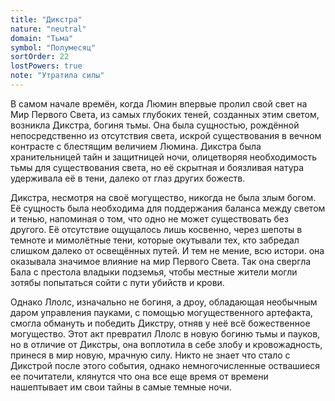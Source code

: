 ```yaml
---
title: "Дикстра"
nature: "neutral"
domain: "Тьма"
symbol: "Полумесяц"
sortOrder: 22
lostPowers: true
note: "Утратила силы"
---
```


В самом начале времён, когда Люмин впервые пролил свой свет на
Мир Первого Света, из самых глубоких теней, созданных этим светом,
возникла Дикстра, богиня тьмы. Она была сущностью, рождённой
непосредственно из отсутствия света, искрой существования в вечном
контрасте с блестящим величием Люмина. Дикстра была
хранительницей тайн и защитницей ночи, олицетворяя необходимость
тьмы для существования света, но её скрытная и боязливая натура
удерживала её в тени, далеко от глаз других божеств.

Дикстра, несмотря на своё могущество, никогда не была злым богом. Её
сущность была необходима для поддержания баланса между светом и
тенью, напоминая о том, что одно не может существовать без другого. Её
отсутствие ощущалось лишь косвенно, через шепоты в темноте и
мимолётные тени, которые окутывали тех, кто забредал слишком далеко
от освещённых путей. И тем не мение, всю истори. она оказывала
значимое влияние на мир Первого Света. Так она свергла Бала с
престола владыки подземья, чтобы местные жители могли зотябы
попытаться сойти с пути убийств и крови.

Однако Ллолс, изначально не богиня, а дроу, обладающая необычным
даром управления пауками, с помощью могущественного артефакта,
смогла обмануть и победить Дикстру, отняв у неё всё божественное
могущество. Этот акт превратил Ллолс в новую богиню тьмы и пауков,
но в отличие от Дикстры, она воплотила в себе злобу и кровожадность,
принеся в мир новую, мрачную силу.
Никто не знает что стало с Дикстрой после этого события, однако
немногочисленные оствашиеся ее почитатели, клянутся что она все
еще время от времени нашептывает им свои тайны в самые темные
ночи.
